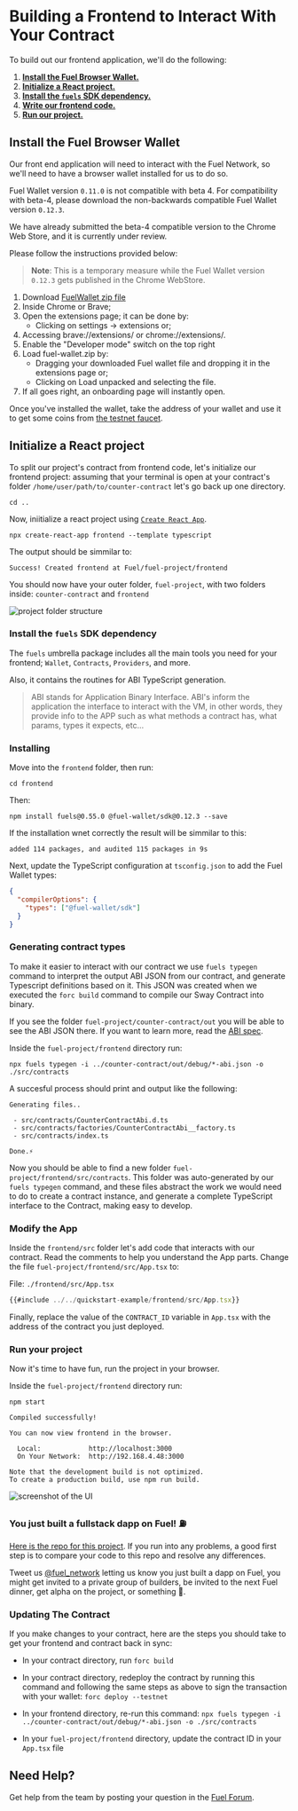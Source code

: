 # Building a Frontend to Interact With Your Contract

To build out our frontend application, we'll do the following:

1. [**Install the Fuel Browser Wallet.**](#install-the-fuel-browser-wallet)
2. [**Initialize a React project.**](#initialize-a-react-project)
3. [**Install the `fuels` SDK dependency.**](#install-the-fuels-sdk-dependency)
4. [**Write our frontend code.**](#modify-the-app)
5. [**Run our project.**](#run-your-project)

## Install the Fuel Browser Wallet

Our front end application will need to interact with the Fuel Network, so we'll need to have a browser wallet installed for us to do so.

Fuel Wallet version `0.11.0` is not compatible with beta 4. For compatibility with beta-4, please download the non-backwards compatible Fuel Wallet version `0.12.3`.

We have already submitted the beta-4 compatible version to the Chrome Web Store, and it is currently under review.

Please follow the instructions provided below:

> **Note**: This is a temporary measure while the Fuel Wallet version `0.12.3` gets published in the Chrome WebStore.

1. Download [FuelWallet zip file](https://next-wallet.fuel.network/app/fuel-wallet.zip)
2. Inside Chrome or Brave;
3. Open the extensions page; it can be done by:
    - Clicking on settings -> extensions or;
4. Accessing brave://extensions/ or chrome://extensions/.
5. Enable the "Developer mode" switch on the top right
6. Load fuel-wallet.zip by:
    - Dragging your downloaded Fuel wallet file and dropping it in the extensions page or;
    - Clicking on Load unpacked and selecting the file.
7. If all goes right, an onboarding page will instantly open.

Once you've installed the wallet, take the address of your wallet and use it to get some coins from [the testnet faucet](https://faucet-beta-4.fuel.network/).

## Initialize a React project

To split our project's contract from frontend code, let's initialize our frontend project: assuming that your terminal is open at your contract's folder `/home/user/path/to/counter-contract` let's go back up one directory.

```console
cd ..
```

Now, iniitialize a react project using [`Create React App`](https://create-react-app.dev/).

```console
npx create-react-app frontend --template typescript
```

The output should be simmilar to:

```console
Success! Created frontend at Fuel/fuel-project/frontend
```

You should now have your outer folder, `fuel-project`, with two folders inside: `counter-contract` and `frontend`

![project folder structure](../images/quickstart-folder-structure.png)

### Install the `fuels` SDK dependency

The `fuels` umbrella package includes all the main tools you need for your frontend; `Wallet`, `Contracts`, `Providers`, and more.

Also, it contains the routines for ABI TypeScript generation.

> ABI stands for Application Binary Interface. ABI's inform the application the interface to interact with the VM, in other words, they provide info to the APP such as what methods a contract has, what params, types it expects, etc...

### Installing

Move into the `frontend` folder, then run:

```console
cd frontend
```

Then:

```console
npm install fuels@0.55.0 @fuel-wallet/sdk@0.12.3 --save
```

If the installation wnet correctly the result will be simmilar to this:

```console
added 114 packages, and audited 115 packages in 9s
```

Next, update the TypeScript configuration at `tsconfig.json` to add the Fuel Wallet types:

```json
{
  "compilerOptions": {
    "types": ["@fuel-wallet/sdk"]
  }
}
```

### Generating contract types

To make it easier to interact with our contract we use `fuels typegen` command to interpret the output ABI JSON from our contract, and generate Typescript definitions based on it. This JSON was created when we executed the `forc build` command to compile our Sway Contract into binary.

If you see the folder `fuel-project/counter-contract/out` you will be able to see the ABI JSON there. If you want to learn more, read the [ABI spec](https://fuellabs.github.io/fuel-specs/master/protocol/abi).

Inside the `fuel-project/frontend` directory run:

```console
npx fuels typegen -i ../counter-contract/out/debug/*-abi.json -o ./src/contracts
```

A succesful process should print and output like the following:

```console
Generating files..

 - src/contracts/CounterContractAbi.d.ts
 - src/contracts/factories/CounterContractAbi__factory.ts
 - src/contracts/index.ts

Done.⚡
```

Now you should be able to find a new folder `fuel-project/frontend/src/contracts`. This folder was auto-generated by our `fuels typegen` command, and these files abstract the work we would need to do to create a contract instance, and generate a complete TypeScript interface to the Contract, making easy to develop.

### Modify the App

Inside the `frontend/src` folder let's add code that interacts with our contract.
Read the comments to help you understand the App parts.
Change the file `fuel-project/frontend/src/App.tsx` to:

File: `./frontend/src/App.tsx`

```ts
{{#include ../../quickstart-example/frontend/src/App.tsx}}
```

Finally, replace the value of the `CONTRACT_ID` variable in `App.tsx` with the address of the contract you just deployed.

### Run your project

Now it's time to have fun, run the project in your browser.

Inside the `fuel-project/frontend` directory run:

```console
npm start
```

```console
Compiled successfully!

You can now view frontend in the browser.

  Local:            http://localhost:3000
  On Your Network:  http://192.168.4.48:3000

Note that the development build is not optimized.
To create a production build, use npm run build.
```

![screenshot of the UI](../images/quickstart-dapp-screenshot.png)

### You just built a fullstack dapp on Fuel! ⛽

[Here is the repo for this project](https://github.com/FuelLabs/quickstart). If you run into any problems, a good first step is to compare your code to this repo and resolve any differences.

Tweet us [@fuel_network](https://twitter.com/fuel_network) letting us know you just built a dapp on Fuel, you might get invited to a private group of builders, be invited to the next Fuel dinner, get alpha on the project, or something 👀.

### Updating The Contract

If you make changes to your contract, here are the steps you should take to get your frontend and contract back in sync:

- In your contract directory, run `forc build`
- In your contract directory, redeploy the contract by running this command and following the same steps as above to sign the transaction with your wallet: `forc deploy --testnet`
- In your frontend directory, re-run this command: `npx fuels typegen -i ../counter-contract/out/debug/*-abi.json -o ./src/contracts`

- In your `fuel-project/frontend` directory, update the contract ID in your `App.tsx` file

## Need Help?

Get help from the team by posting your question in the [Fuel Forum](https://forum.fuel.network/).
